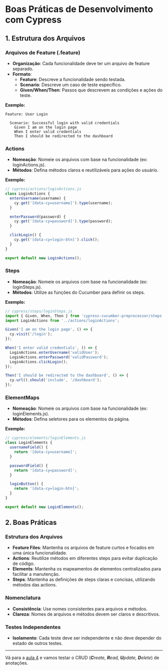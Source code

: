 # Boas Práticas de Desenvolvimento com Cypress

## 1. Estrutura dos Arquivos

### Arquivos de Feature (.feature)

- **Organização**: Cada funcionalidade deve ter um arquivo de feature separado.
- **Formato**:
  - **Feature**: Descreve a funcionalidade sendo testada.
  - **Scenario**: Descreve um caso de teste específico.
  - **Given/When/Then**: Passos que descrevem as condições e ações do teste.

**Exemplo:**

```gherkin
Feature: User Login

  Scenario: Successful login with valid credentials
    Given I am on the login page
    When I enter valid credentials
    Then I should be redirected to the dashboard
```
### Actions

- **Nomeação**: Nomeie os arquivos com base na funcionalidade (ex: loginActions.js).
- **Métodos**: Defina métodos claros e reutilizáveis para ações do usuário.

**Exemplo:**

```javascript
// cypress/actions/loginActions.js
class LoginActions {
  enterUsername(username) {
    cy.get('[data-cy=username]').type(username);
  }

  enterPassword(password) {
    cy.get('[data-cy=password]').type(password);
  }

  clickLogin() {
    cy.get('[data-cy=login-btn]').click();
  }
}

export default new LoginActions();
```

### Steps 

- **Nomeação**: Nomeie os arquivos com base na funcionalidade (ex: loginSteps.js).
- **Métodos**: Utilize as funções do Cucumber para definir os steps.

**Exemplo:**

```javascript
// cypress/steps/loginSteps.js
import { Given, When, Then } from 'cypress-cucumber-preprocessor/steps';
import LoginActions from '../actions/loginActions';

Given('I am on the login page', () => {
  cy.visit('/login');
});

When('I enter valid credentials', () => {
  LoginActions.enterUsername('validUser');
  LoginActions.enterPassword('validPassword');
  LoginActions.clickLogin();
});

Then('I should be redirected to the dashboard', () => {
  cy.url().should('include', '/dashboard');
});

```

### ElementMaps

- **Nomeação**: Nomeie os arquivos com base na funcionalidade (ex: loginElements.js).
- **Métodos**: Defina seletores para os elementos da página.

**Exemplo:**

```javascript
// cypress/elements/loginElements.js
class LoginElements {
  usernameField() {
    return '[data-cy=username]';
  }

  passwordField() {
    return '[data-cy=password]';
  }

  loginButton() {
    return '[data-cy=login-btn]';
  }
}

export default new LoginElements();

```

## 2. Boas Práticas

### Estrutura dos Arquivos

- **Feature Files**: Mantenha os arquivos de feature curtos e focados em uma única funcionalidade.
- **Actions**: Reutilize métodos em diferentes steps para evitar duplicação de código.
- **Elements**: Mantenha os mapeamentos de elementos centralizados para facilitar a manutenção.
- **Steps**: Mantenha as definições de steps claras e concisas, utilizando métodos das actions.

### Nomenclatura

- **Consistência**: Use nomes consistentes para arquivos e métodos.
- **Clareza**: Nomes de arquivos e métodos devem ser claros e descritivos.

### Testes Independentes

- **Isolamento**: Cada teste deve ser independente e não deve depender do estado de outros testes.

___

Vá para a [aula 4](./4.md) e vamos testar o CRUD (_**C**reate, **R**ead, **U**pdate, **D**elete_) de anotações.


